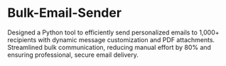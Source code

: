 # Bulk-Email-Sender
Designed a Python tool to efficiently send personalized emails to 1,000+ recipients with dynamic message customization and PDF attachments. Streamlined bulk communication, reducing manual effort by 80% and ensuring professional, secure email delivery.
